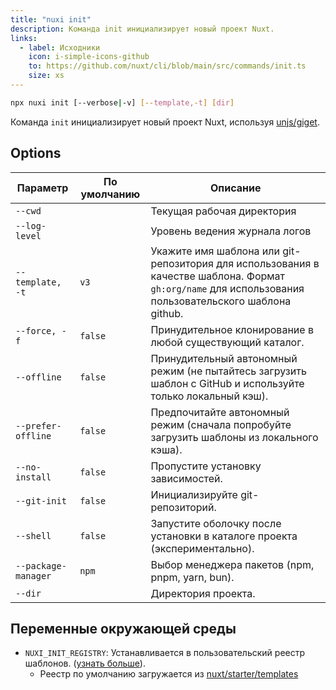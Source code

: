 ```yaml
---
title: "nuxi init"
description: Команда init инициализирует новый проект Nuxt.
links:
  - label: Исходники
    icon: i-simple-icons-github
    to: https://github.com/nuxt/cli/blob/main/src/commands/init.ts
    size: xs
---
```


```bash [Terminal]
npx nuxi init [--verbose|-v] [--template,-t] [dir]
```

Команда `init` инициализирует новый проект Nuxt, используя [unjs/giget](https://github.com/unjs/giget).

## Options

Параметр            | По умолчанию | Описание
--------------------|--------------|-----------------------------------------------------------------------------------------------------------------------
`--cwd`             |              | Текущая рабочая директория
`--log-level`       |              | Уровень ведения журнала логов
`--template, -t`    | `v3`         | Укажите имя шаблона или git-репозитория для использования в качестве шаблона. Формат `gh:org/name` для использования пользовательского шаблона github.
`--force, -f`       | `false`      | Принудительное клонирование в любой существующий каталог.
`--offline`         | `false`      | Принудительный автономный режим (не пытайтесь загрузить шаблон с GitHub и используйте только локальный кэш).
`--prefer-offline`  | `false`      | Предпочитайте автономный режим (сначала попробуйте загрузить шаблоны из локального кэша).
`--no-install`      | `false`      |  Пропустите установку зависимостей.
`--git-init`        | `false`      | Инициализируйте git-репозиторий.
`--shell`           | `false`      | Запустите оболочку после установки в каталоге проекта (экспериментально).
`--package-manager` | `npm`        | Выбор менеджера пакетов (npm, pnpm, yarn, bun).
`--dir`             |              | Директория проекта.

## Переменные окружающей среды

- `NUXI_INIT_REGISTRY`: Устанавливается в пользовательский реестр шаблонов. ([узнать больше](https://github.com/unjs/giget#custom-registry)).
  - Реестр по умолчанию загружается из [nuxt/starter/templates](https://github.com/nuxt/starter/tree/templates/templates)

